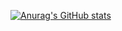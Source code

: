 [![Anurag's GitHub stats](https://github-readme-stats.vercel.app/api?username=guihgdias)](https://github.com/guihgdias/github-readme-stats)
